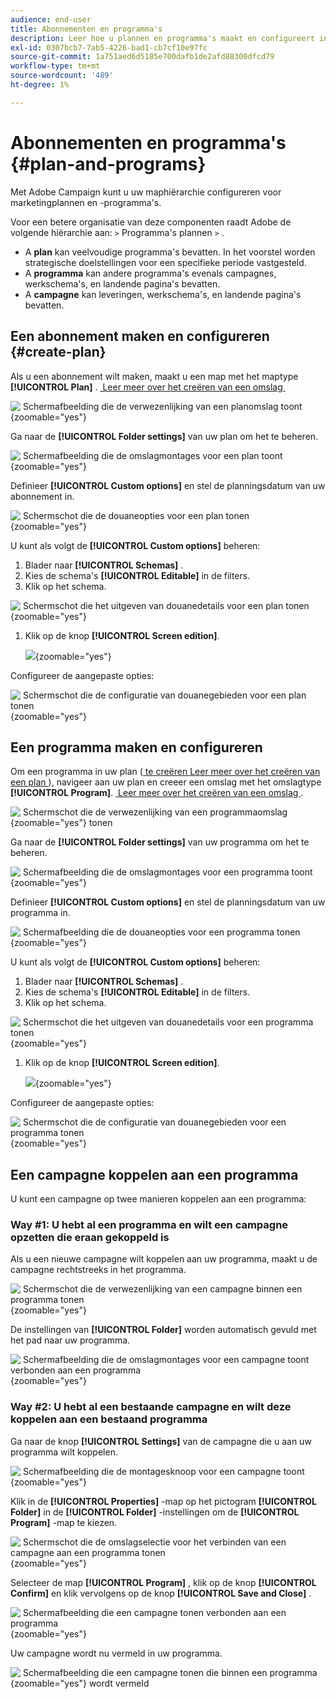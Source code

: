 ```yaml
---
audience: end-user
title: Abonnementen en programma's
description: Leer hoe u plannen en programma's maakt en configureert in Adobe Campaign
exl-id: 0307bcb7-7ab5-4226-bad1-cb7cf10e97fc
source-git-commit: 1a751aed6d5185e700dafb1de2afd88300dfcd79
workflow-type: tm+mt
source-wordcount: '489'
ht-degree: 1%

---
```


# Abonnementen en programma&#39;s {#plan-and-programs}

Met Adobe Campaign kunt u uw maphiërarchie configureren voor marketingplannen en -programma&#39;s.

Voor een betere organisatie van deze componenten raadt Adobe de volgende hiërarchie aan: `>` Programma&#39;s plannen `>` .

* A **plan** kan veelvoudige programma&#39;s bevatten. In het voorstel worden strategische doelstellingen voor een specifieke periode vastgesteld.
* A **programma** kan andere programma&#39;s evenals campagnes, werkschema&#39;s, en landende pagina&#39;s bevatten.
* A **campagne** kan leveringen, werkschema&#39;s, en landende pagina&#39;s bevatten.

## Een abonnement maken en configureren {#create-plan}

Als u een abonnement wilt maken, maakt u een map met het maptype **[!UICONTROL Plan]** . [&#x200B; Leer meer over het creëren van een omslag &#x200B;](../get-started/work-with-folders.md)

![&#x200B; Schermafbeelding die de verwezenlijking van een planomslag toont &#x200B;](assets/plan_create.png){zoomable="yes"}

Ga naar de **[!UICONTROL Folder settings]** van uw plan om het te beheren.

![&#x200B; Schermafbeelding die de omslagmontages voor een plan toont &#x200B;](assets/plan_settings.png){zoomable="yes"}

Definieer **[!UICONTROL Custom options]** en stel de planningsdatum van uw abonnement in.

![&#x200B; Schermschot die de douaneopties voor een plan tonen &#x200B;](assets/plan_options.png){zoomable="yes"}

U kunt als volgt de **[!UICONTROL Custom options]** beheren:

1. Blader naar **[!UICONTROL Schemas]** .
1. Kies de schema&#39;s **[!UICONTROL Editable]** in de filters.
1. Klik op het schema.

![&#x200B; Schermschot die het uitgeven van douanedetails voor een plan tonen &#x200B;](assets/plan_edit.png){zoomable="yes"}

1. Klik op de knop **[!UICONTROL Screen edition]**.

   ![](assets/plan_edit2.png){zoomable="yes"}

Configureer de aangepaste opties:

![&#x200B; Schermschot die de configuratie van douanegebieden voor een plan tonen &#x200B;](assets/plan_customfields.png){zoomable="yes"}

## Een programma maken en configureren

Om een programma in uw plan ([&#x200B; te creëren Leer meer over het creëren van een plan &#x200B;](#create-plan)), navigeer aan uw plan en creeer een omslag met het omslagtype **[!UICONTROL Program]**. [&#x200B; Leer meer over het creëren van een omslag &#x200B;](../get-started/work-with-folders.md).

![&#x200B; Schermschot die de verwezenlijking van een programmaomslag &#x200B;](assets/program_create.png){zoomable="yes"} tonen

Ga naar de **[!UICONTROL Folder settings]** van uw programma om het te beheren.

![&#x200B; Schermafbeelding die de omslagmontages voor een programma toont &#x200B;](assets/program_settings.png){zoomable="yes"}

Definieer **[!UICONTROL Custom options]** en stel de planningsdatum van uw programma in.

![&#x200B; Schermafbeelding die de douaneopties voor een programma tonen &#x200B;](assets/program_options.png){zoomable="yes"}

U kunt als volgt de **[!UICONTROL Custom options]** beheren:

1. Blader naar **[!UICONTROL Schemas]** .
1. Kies de schema&#39;s **[!UICONTROL Editable]** in de filters.
1. Klik op het schema.

![&#x200B; Schermschot die het uitgeven van douanedetails voor een programma tonen &#x200B;](assets/program_edit.png){zoomable="yes"}

1. Klik op de knop **[!UICONTROL Screen edition]**.

   ![](assets/program_edit2.png){zoomable="yes"}

Configureer de aangepaste opties:

![&#x200B; Schermschot die de configuratie van douanegebieden voor een programma tonen &#x200B;](assets/program_customfields.png){zoomable="yes"}

## Een campagne koppelen aan een programma

U kunt een campagne op twee manieren koppelen aan een programma:

### Way #1: U hebt al een programma en wilt een campagne opzetten die eraan gekoppeld is

Als u een nieuwe campagne wilt koppelen aan uw programma, maakt u de campagne rechtstreeks in het programma.

![&#x200B; Schermschot die de verwezenlijking van een campagne binnen een programma tonen &#x200B;](assets/program_campaign_create.png){zoomable="yes"}

De instellingen van **[!UICONTROL Folder]** worden automatisch gevuld met het pad naar uw programma.

![&#x200B; Schermafbeelding die de omslagmontages voor een campagne toont verbonden aan een programma &#x200B;](assets/program_campaign_folder.png){zoomable="yes"}

### Way #2: U hebt al een bestaande campagne en wilt deze koppelen aan een bestaand programma

Ga naar de knop **[!UICONTROL Settings]** van de campagne die u aan uw programma wilt koppelen.

![&#x200B; Schermafbeelding die de montagesknoop voor een campagne toont &#x200B;](assets/campaign_settings.png){zoomable="yes"}

Klik in de **[!UICONTROL Properties]** -map op het pictogram **[!UICONTROL Folder]** in de **[!UICONTROL Folder]** -instellingen om de **[!UICONTROL Program]** -map te kiezen.

![&#x200B; Schermschot die de omslagselectie voor het verbinden van een campagne aan een programma tonen &#x200B;](assets/campaign_folder.png){zoomable="yes"}

Selecteer de map **[!UICONTROL Program]** , klik op de knop **[!UICONTROL Confirm]** en klik vervolgens op de knop **[!UICONTROL Save and Close]** .

![&#x200B; Schermafbeelding die een campagne tonen verbonden aan een programma &#x200B;](assets/campaign_linked.png){zoomable="yes"}

Uw campagne wordt nu vermeld in uw programma.

![&#x200B; Schermafbeelding die een campagne tonen die binnen een programma &#x200B;](assets/campaign_in_program.png){zoomable="yes"} wordt vermeld